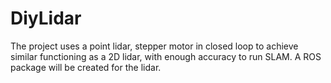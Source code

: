 # DiyLidar

The project uses a point lidar, stepper motor in closed loop to achieve similar functioning as a 2D lidar, with enough accuracy to run SLAM. A ROS package will be created for the lidar. 
